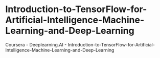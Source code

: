 # Introduction-to-TensorFlow-for-Artificial-Intelligence-Machine-Learning-and-Deep-Learning
Coursera - Deeplearning.AI - Introduction-to-TensorFlow-for-Artificial-Intelligence-Machine-Learning-and-Deep-Learning
